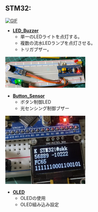 ## **STM32**:  

     
	 
<a href="https://github.com/soukenki/Embedded_Software/blob/main/STM32F103C8T6/LED_Buzzer/LED.gif"><img alt="GIF" src="https://github.com/soukenki/Embedded_Software/blob/main/STM32F103C8T6/LED_Buzzer/LED.gif?raw=true"/>

   - [**LED_Buzzer**](https://github.com/soukenki/Embedded_Software/tree/main/STM32F103C8T6/LED_Buzzer)  
      - 単一のLEDライトを点灯する。
      - 複数の流水LEDランプを点灯させる。
      - トリガブザー。
	  
	    
<a href="/STM32F103C8T6/Button_Sensor/Button_Sensor.jpg"><img src="/STM32F103C8T6/Button_Sensor/Button_Sensor.jpg" width="50%"></img>  
  
   - [**Button_Sensor**](https://github.com/soukenki/Embedded_Software/tree/main/STM32F103C8T6/Button_Sensor)  
      - ボタン制御LED
      - 光センシング制御ブザー
   
   
<a href="/STM32F103C8T6/OLED/testOLED.jpg"><img src="/STM32F103C8T6/OLED/testOLED.jpg" width="50%"></img>  
  
   - [**OLED**](https://github.com/soukenki/Embedded_Software/tree/main/STM32F103C8T6/OLED)  
      - OLEDの使用
      - OLED組み込み設定
	  
	    
		
<!---
STM32的手册
--->
